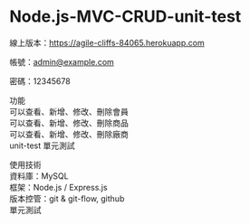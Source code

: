 # Node.js-MVC-CRUD-unit-test

線上版本：https://agile-cliffs-84065.herokuapp.com   

帳號：admin@example.com 

密碼：12345678 

功能   
可以查看、新增、修改、刪除會員   
可以查看、新增、修改、刪除商品   
可以查看、新增、修改、刪除廠商  
unit-test 單元測試


使用技術   
資料庫：MySQL   
框架：Node.js / Express.js   
版本控管：git & git-flow, github  
單元測試

